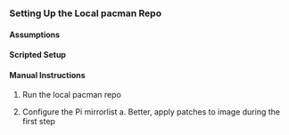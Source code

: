 <h3>Setting Up the Local pacman Repo</h3>

<h4>Assumptions</h4>

<h4>Scripted Setup</h4>

<h4>Manual Instructions</h4>

<ol>
<li><p>Run the local pacman repo</p></li>
<li><p>Configure the Pi mirrorlist
a. Better, apply patches to image during the first step</p></li>
</ol>
